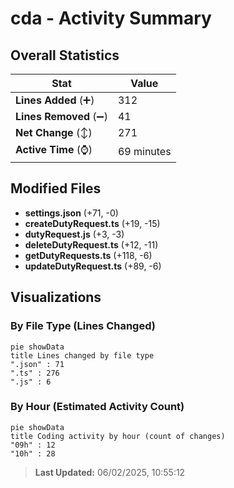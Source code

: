 # cda - Activity Summary 

## Overall Statistics

| Stat                   | Value                                                             |
| ---------------------- | ----------------------------------------------------------------- |
| **Lines Added** (➕)   | 312                                          |
| **Lines Removed** (➖) | 41                                        |
| **Net Change** (↕)    | 271                |
| **Active Time** (⌚)   | 69 minutes |


## Modified Files
- **settings.json** (+71, -0)
- **createDutyRequest.ts** (+19, -15)
- **dutyRequest.js** (+3, -3)
- **deleteDutyRequest.ts** (+12, -11)
- **getDutyRequests.ts** (+118, -6)
- **updateDutyRequest.ts** (+89, -6)

## Visualizations

### By File Type (Lines Changed)

```mermaid
pie showData
title Lines changed by file type
".json" : 71
".ts" : 276
".js" : 6
```

### By Hour (Estimated Activity Count)

```mermaid
pie showData
title Coding activity by hour (count of changes)
"09h" : 12
"10h" : 28
```


> **Last Updated:** 06/02/2025, 10:55:12